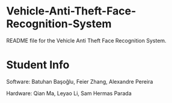 # Vehicle-Anti-Theft-Face-Recognition-System

README file for the Vehicle Anti Theft Face Recognition System.

# Student Info

Software: Batuhan Başoğlu, Feier Zhang, Alexandre Pereira

Hardware: Qian Ma, Leyao Li, Sam Hermas Parada
